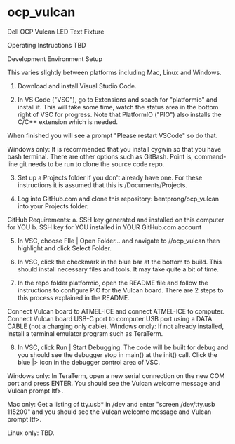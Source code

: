 # ocp_vulcan
Dell OCP Vulcan LED Text Fixture

Operating Instructions
TBD

Development Environment Setup

This varies slightly between platforms including Mac, Linux and Windows.

1. Download and install Visual Studio Code.

2. In VS Code ("VSC"), go to Extensions and seach for "platformio" and install it.  This will take some time,
watch the status area in the bottom right of VSC for progress.  Note that PlatformIO ("PIO") also installs the C/C++ 
extension which is needed.

When finished you will see a prompt "Please restart VSCode" so do that.

Windows only: It is recommended that you install cygwin so that you have bash terminal.  There are other 
options such as GitBash.  Point is, command-line git needs to be run to clone the source code repo.

3. Set up a Projects folder if you don't already have one.  For these instructions it is assumed that this is
<home>/Documents/Projects.

4. Log into GitHub.com and clone this repository: bentprong/ocp_vulcan into your Projects folder.

GitHub Requirements:
a. SSH key generated and installed on this computer for YOU
b. SSH key for YOU installed in YOUR GitHub.com account

5. In VSC, choose FIle | Open Folder... and navigate to <home>/<Projects>/ocp_vulcan then highlight and
click Select Folder.

6. In VSC, click the checkmark in the blue bar at the bottom to build.  This should install necessary files 
and tools.  It may take quite a bit of time.

7. In the repo folder platformio, open the README file and follow the instructions to configure PIO for the
Vulcan board.  There are 2 steps to this process explained in the README.

Connect Vulcan board to ATMEL-ICE and connect ATMEL-ICE to computer.
Connect Vulcan board USB-C port to computer USB port using a DATA CABLE (not a charging only cable).
Windows onoly: If not already installed, install a terminal emulator program such as TeraTerm.

8. In VSC, click Run | Start Debugging.  The code will be built for debug and you should see the debugger
stop in main() at the init() call.   Click the blue |> icon in the debugger control area of VSC.

Windows only: In TeraTerm, open a new serial connection on the new COM port and press ENTER. You should see
the Vulcan welcome message and Vulcan prompt ltf>.

Mac only: Get a listing of tty.usb* in /dev and enter "screen /dev/tty.usb<ID> 115200" and you should see
the Vulcan welcome message and Vulcan prompt ltf>.

Linux only: TBD.




